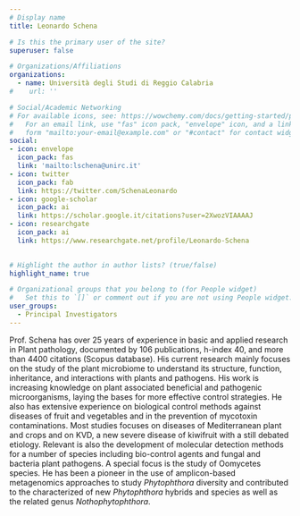 ```yaml
---
# Display name
title: Leonardo Schena

# Is this the primary user of the site?
superuser: false

# Organizations/Affiliations
organizations:
  - name: Università degli Studi di Reggio Calabria
#    url: ''

# Social/Academic Networking
# For available icons, see: https://wowchemy.com/docs/getting-started/page-builder/#icons
#   For an email link, use "fas" icon pack, "envelope" icon, and a link in the
#   form "mailto:your-email@example.com" or "#contact" for contact widget.
social:
- icon: envelope
  icon_pack: fas
  link: 'mailto:lschena@unirc.it' 
- icon: twitter
  icon_pack: fab
  link: https://twitter.com/SchenaLeonardo
- icon: google-scholar
  icon_pack: ai
  link: https://scholar.google.it/citations?user=2XwozVIAAAAJ
- icon: researchgate
  icon_pack: ai
  link: https://www.researchgate.net/profile/Leonardo-Schena
  

# Highlight the author in author lists? (true/false)
highlight_name: true

# Organizational groups that you belong to (for People widget)
#   Set this to `[]` or comment out if you are not using People widget.
user_groups:
  - Principal Investigators
---
```


Prof. Schena has over 25 years of experience in basic and applied research in Plant pathology, documented by 106 publications, h-index 40, and more than 4400 citations (Scopus database). His current research mainly focuses on the study of the plant microbiome to understand its structure, function, inheritance, and interactions with plants and pathogens. His work is increasing knowledge on plant associated beneficial and pathogenic microorganisms, laying the bases for more effective control strategies. He also has extensive experience on biological control methods against diseases of fruit and vegetables and in the prevention of mycotoxin contaminations. Most studies focuses on diseases of Mediterranean plant and crops and on KVD, a new severe disease of kiwifruit with a still debated etiology. Relevant is also the development of molecular detection methods for a number of species including bio-control agents and fungal and bacteria plant pathogens. A special focus is the study of Oomycetes species. He has been a pioneer in the use of amplicon-based metagenomics approaches to study *Phytophthora* diversity and contributed to the characterized of new *Phytophthora* hybrids and species as well as the related genus *Nothophytophthora*.
